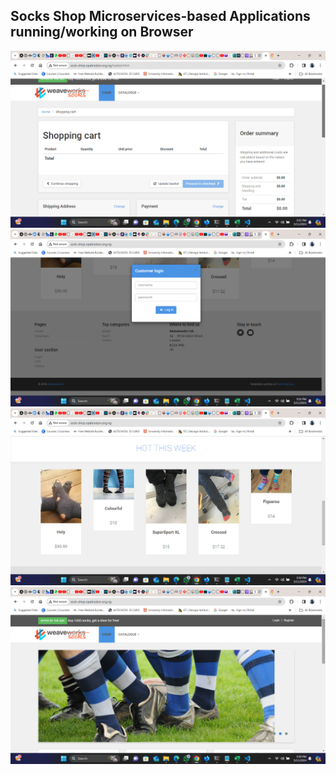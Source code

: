 ## Socks Shop Microservices-based Applications running/working on Browser
![alt text](<Screenshot (175).png>) ![alt text](<Screenshot (174).png>) ![alt text](<Screenshot (173).png>) ![alt text](<Screenshot (172).png>)